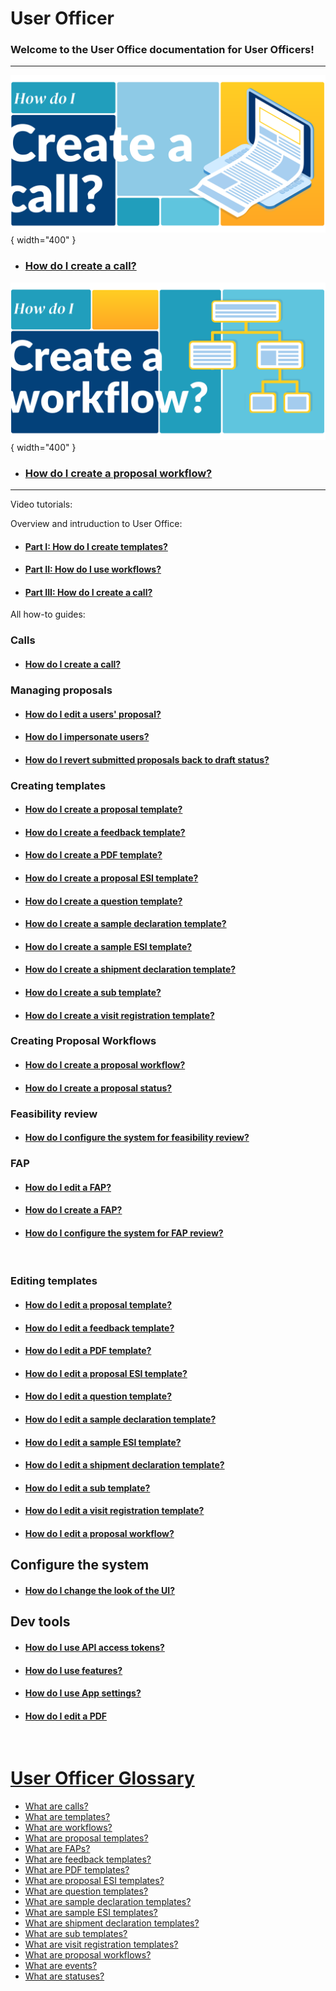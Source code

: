 # User Officer


### Welcome to the User Office documentation for **User Officers!**

_______________________________________________________

![Call](../../assets/images/call.png){ width="400" }

* ### [How do I create a call?](creating_call.md) 

![workflow](../../assets/images/workflow.png){ width="400" }

* ### [How do I create a proposal workflow?](proposal_workflow.md)


_______________________________________________________

Video tutorials:

Overview and intruduction to User Office:

* #### [Part I: How do I create templates?](videos.md)

* #### [Part II: How do I use workflows?](videos.md)

* #### [Part III: How do I create a call?](videos.md)


All how-to guides: 


### **Calls**
* #### [How do I create a call?](creating_call.md) 


### **Managing proposals**

* #### [How do I edit a users' proposal?](proposal.md)

* #### [How do I impersonate users?](roles.md)

* #### [How do I revert submitted proposals back to draft status?](proposal.md)


### **Creating templates**

* #### [How do I create a proposal template?](templates/proposal_template.md)

* #### [How do I create a feedback template?](templates/feedback_template.md)

* #### [How do I create a PDF template?](templates/pdf_template.md)

* #### [How do I create a proposal ESI template?](templates/proposalESI_template.md)

* #### [How do I create a question template?](templates/question_template.md)

* #### [How do I create a sample declaration template?](templates/sampledec_template.md)

* #### [How do I create a sample ESI template?](templates/sampleESI_template.md)

* #### [How do I create a shipment declaration template?](templates/shipment_template.md)

* #### [How do I create a sub template?](templates/sub_template.md)

* #### [How do I create a visit registration template?](templates/visit_template.md)

### **Creating Proposal Workflows**

* #### [How do I create a proposal workflow?](proposal_workflow.md)

* #### [How do I create a proposal status?](proposal_workflow.md)

### **Feasibility review**

* #### [How do I configure the system for feasibility review?](feasibility_review.md)


### **FAP**

* #### [How do I edit a FAP?](fap.md)

* #### [How do I create a FAP?](fap.md)

* #### [How do I configure the system for FAP review?](fap.md)
 

### **Editing templates**

* #### [How do I edit a proposal template?](templates/proposal_template.md)

* #### [How do I edit a feedback template?](templates/feedback_template.md)

* #### [How do I edit a PDF template?](templates/pdf_template.md)

* #### [How do I edit a proposal ESI template?](templates/proposalESI_template.md)

* #### [How do I edit a question template?](templates/question_template.md)

* #### [How do I edit a sample declaration template?](templates/sampledec_template.md)

* #### [How do I edit a sample ESI template?](templates/sampleESI_template.md)

* #### [How do I edit a shipment declaration template?](templates/shipment_template.md)

* #### [How do I edit a sub template?](templates/sub_template.md)

* #### [How do I edit a visit registration template?](templates/visit_template.md)

* #### [How do I edit a proposal workflow?](proposal_workflow.md)


## **Configure the system**

* #### [How do I change the look of the UI?](placeholder.md)


## **Dev tools**

* #### [How do I use API access tokens?](placeholder.md)

* #### [How do I use features?](features.md)

* #### [How do I use App settings?](placeholder.md)

* #### [How do I edit a PDF](placeholder.md)
 

# [User Officer Glossary](glossary.md)

* [What are calls?](placeholder.md)
* [What are templates?](placeholder.md)
* [What are workflows?](placeholder.md)
* [What are proposal templates?](placeholder.md)
* [What are FAPs?](placeholder.md)
* [What are feedback templates?](placeholder.md)
* [What are PDF templates?](placeholder.md)
* [What are proposal ESI templates?](placeholder.md)
* [What are question templates?](placeholder.md)
* [What are sample declaration templates?](placeholder.md)
* [What are sample ESI templates?](placeholder.md)
* [What are shipment declaration templates?](placeholder.md)
* [What are sub templates?](placeholder.md)
* [What are visit registration templates?](placeholder.md)
* [What are proposal workflows?](placeholder.md)
* [What are events?](placeholder.md)
* [What are statuses?](placeholder.md)





